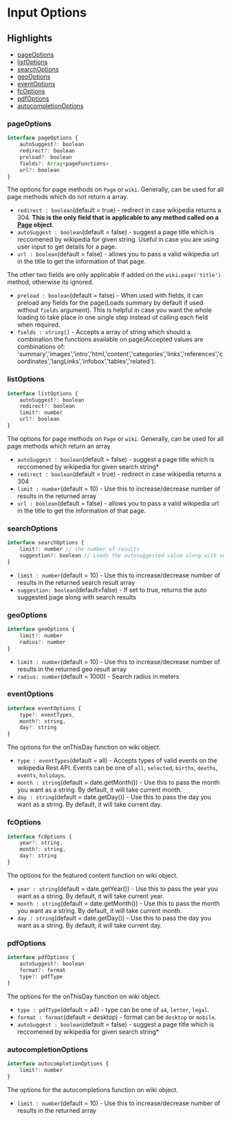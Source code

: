 # Input Options

## Highlights

- [pageOptions](#pageOptions)
- [listOptions](#listOptions)
- [searchOptions](#searchOptions)
- [geoOptions](#geoOptions)
- [eventOptions](#eventOptions)
- [fcOptions](#fcOptions)
- [pdfOptions](#pdfOptions)
- [autocompletionOptions](#autocompletionoptions)

### pageOptions

```js
interface pageOptions {
    autoSuggest?: boolean
    redirect?: boolean
    preload?: boolean
    fields?: Array<pageFunctions>
    url?: boolean
}
```
The options for page methods on `Page` or `wiki`. Generally, can be used for all page methods which do not return a array.

- `redirect : boolean`(default = true) - redirect in case wikipedia returns a 304. **This is the only field that is applicable to any method called on a [Page][1] object**.
- `autoSuggest : boolean`(default = false) - suggest a page title which is reccomened by wikipedia for given string. Useful in case you are using user input to get details for a page.
- `url : boolean`(default = false) - allows you to pass a valid wikipedia url in the title to get the information of that page.

The other two fields are only applicable if added on the `wiki.page('title')` method, otherwise its ignored.

- `preload : boolean`(default = false) - When used with fields, it can preload any fields for the page(Loads summary by default if used without `fields` argument). This is helpful in case you want the whole loading to take place in one single step instead of calling each field when required.
- `fields : string[]` - Accepts a array of string which should a combination the functions available on page(Accepted values are combinations of: 'summary','images','intro','html,'content','categories','links','references','coordinates','langLinks','infobox','tables','related').

### listOptions

```js
interface listOptions {
    autoSuggest?: boolean
    redirect?: boolean
    limit?: number
    url?: boolean
}
```
The options for page methods on `Page` or `wiki`. Generally, can be used for all page methods which return an array

- `autoSuggest : boolean`(default = false) - suggest a page title which is reccomened by wikipedia for given search string*
- `redirect : boolean`(default = true) - redirect in case wikipedia returns a 304
- `limit : number`(default = 10) - Use this to increase/decrease number of results in the returned array
- `url : boolean`(default = false) - allows you to pass a valid wikipedia url in the title to get the information of that page.

### searchOptions

```js
interface searchOptions {
    limit?: number // the number of results
    suggestion?: boolean // Loads the autosuggested value along with search results
}
```
- `limit : number`(default = 10) - Use this to increase/decrease number of results in the returned search result array
- `suggestion: boolean`(default=false) - If set to true, returns the auto suggested page along with search results

### geoOptions
```js
interface geoOptions {
    limit?: number
    radius?: number
}
```
- `limit : number`(default = 10) - Use this to increase/decrease number of results in the returned geo result array
- `radius: number`(default = 1000) - Search radius in meters

### eventOptions
```js
interface eventOptions {
    type?: eventTypes,
    month?: string,
    day?: string
}
```
The options for the onThisDay function on wiki object.

- `type : eventTypes`(default = all) - Accepts types of valid events on the wikipedia Rest API. Events can be one of `all`, `selected`, `births`, `deaths`, `events`, `holidays`.
- `month : string`(default = date.getMonth()) - Use this to pass the month you want as a string. By default, it will take current month.
- `day : string`(default = date.getDay()) - Use this to pass the day you want as a string. By default, it will take current day.

### fcOptions
```js
interface fcOptions {
    year?: string,
    month?: string,
    day?: string
}
```
The options for the featured content function on wiki object.

- `year : string`(default = date.getYear()) - Use this to pass the year you want as a string. By default, it will take current year.
- `month : string`(default = date.getMonth()) - Use this to pass the month you want as a string. By default, it will take current month.
- `day : string`(default = date.getDay()) - Use this to pass the day you want as a string. By default, it will take current day.

### pdfOptions
```js
interface pdfOptions {
    autoSuggest?: boolean
    format?: format
    type?: pdfType
}
```
The options for the onThisDay function on wiki object.

- `type : pdfType`(default = a4) - type can be one of `a4`, `letter`, `legal`.
- `format : format`(default = desktop) - format can be `desktop` or `mobile`.
- `autoSuggest : boolean`(default = false) - suggest a page title which is reccomened by wikipedia for given search string*

### autocompletionOptions
```js
interface autocompletionOptions {
    limit?: number
}
```
The options for the autocompletions function on wiki object.

- `limit : number`(default = 10) - Use this to increase/decrease number of results in the returned array

[1]: https://github.com/dopecodez/wikipedia/blob/master/docs/PAGE.md#functions